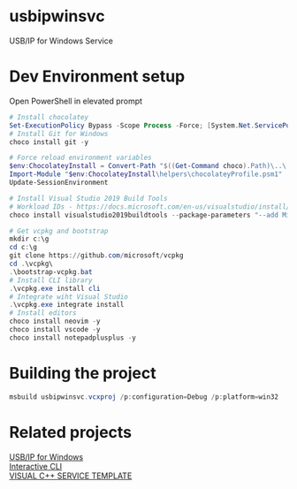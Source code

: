 # usbipwinsvc
USB/IP for Windows Service

# Dev Environment setup

Open PowerShell in elevated prompt
```PowerShell
# Install chocolatey
Set-ExecutionPolicy Bypass -Scope Process -Force; [System.Net.ServicePointManager]::SecurityProtocol = [System.Net.ServicePointManager]::SecurityProtocol -bor 3072; iex ((New-Object System.Net.WebClient).DownloadString('https://chocolatey.org/install.ps1'))
# Install Git for Windows
choco install git -y

# Force reload environment variables
$env:ChocolateyInstall = Convert-Path "$((Get-Command choco).Path)\..\.."
Import-Module "$env:ChocolateyInstall\helpers\chocolateyProfile.psm1"
Update-SessionEnvironment

# Install Visual Studio 2019 Build Tools
# Workload IDs - https://docs.microsoft.com/en-us/visualstudio/install/workload-component-id-vs-build-tools?view=vs-2019&preserve-view=true#c-build-tools
choco install visualstudio2019buildtools --package-parameters "--add Microsoft.VisualStudio.Workload.VCTools --includeRecommended" -y

# Get vcpkg and bootstrap
mkdir c:\g
cd c:\g
git clone https://github.com/microsoft/vcpkg
cd .\vcpkg\
.\bootstrap-vcpkg.bat
# Install CLI library
.\vcpkg.exe install cli
# Integrate wiht Visual Studio
.\vcpkg.exe integrate install
# Install editors
choco install neovim -y
choco install vscode -y
choco install notepadplusplus -y
```
# Building the project
```PowerShell
msbuild usbipwinsvc.vcxproj /p:configuration=Debug /p:platform=win32
```
# Related projects
[USB/IP for Windows](https://github.com/cezanne/usbip-win)  
[Interactive CLI](https://github.com/daniele77/cli)  
[VISUAL C++ SERVICE TEMPLATE](https://github.com/kazaamjt/Win32_Service-CPP-Template)
